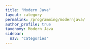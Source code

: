 ```yaml
---
title: "Modern Java"
layout: category
permalink: /programming/modernjava/
author_profile: true
taxonomy: Modern Java
sidebar:
  nav: "categories"
---
```

